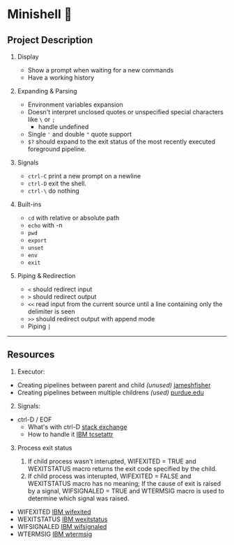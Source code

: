 # Minishell 🐚

## Project Description

1. Display
   - Show a prompt when waiting for a new commands
   - Have a working history

2. Expanding & Parsing
   - Environment variables expansion
   - Doesn't interpret unclosed quotes or unspecified special characters like `\` or `;`
     - handle undefined
   - Single `'` and double `"` quote support
   - `$?` should expand to the exit status of the most recently executed foreground pipeline.

3. Signals
    - `ctrl-C` print a new prompt on a newline
    - `ctrl-D` exit the shell.
    - `ctrl-\` do nothing

4. Built-ins
    - `cd` with relative or absolute path
    - `echo` with -n
    - `pwd`
    - `export`
    - `unset`
    - `env`
    - `exit`

5. Piping & Redirection
    - `<` should redirect input
    - `>` should redirect output
    - `<<` read input from the current source until a line containing only the delimiter is seen
    - `>>` should redirect output with append mode
    - Piping `|`

---
## Resources

1. Executor:

- Creating pipelines between parent and child *(unused)* [jameshfisher](https://jameshfisher.com/2017/02/17/how-do-i-call-a-program-in-c-with-pipes/)
- Creating pipelines between multiple childrens *(used)* [purdue.edu](https://www.cs.purdue.edu/homes/grr/SystemsProgrammingBook/Book/Chapter5-WritingYourOwnShell.pdf)

2. Signals:

- ctrl-D / EOF
    - What's with ctrl-D [stack exchange](https://unix.stackexchange.com/questions/110240/why-does-ctrl-d-eof-exit-the-shell)
    - How to handle it [IBM tcsetattr](https://www.ibm.com/docs/en/zos/2.3.0?topic=functions-tcsetattr-set-attributes-terminal#:~:text=FeedbackProduct%20list-,tcsetattr()%20%E2%80%94%20Set%20the%20attributes%20for%20a%20terminal,-Standards)

3. Process exit status

   1. If child process wasn't interupted, WIFEXITED = TRUE and WEXITSTATUS macro returns the exit code specified by the child.
   2. If child process was interupted, WIFEXITED = FALSE and WEXITSTATUS macro has no meaning; If the cause of exit is raised by a signal, WIFSIGNALED = TRUE and WTERMSIG macro is used to determine which signal was raised.

- WIFEXITED [IBM wifexited](https://www.ibm.com/docs/en/ztpf/2020?topic=zca-wifexitedquery-status-see-if-child-process-ended-normally)
- WEXITSTATUS [IBM wexitstatus](https://www.ibm.com/docs/en/ztpf/2020?topic=apis-wexitstatusobtain-exit-status-child-process)
- WIFSIGNALED [IBM wifsignaled](https://www.ibm.com/docs/en/ztpf/2020?topic=zca-wifsignaledquery-status-see-if-child-process-ended-abnormally)
- WTERMSIG [IBM wtermsig](https://www.ibm.com/docs/en/ztpf/2020?topic=zca-wtermsig-determine-which-signal-caused-child-process-exit)
